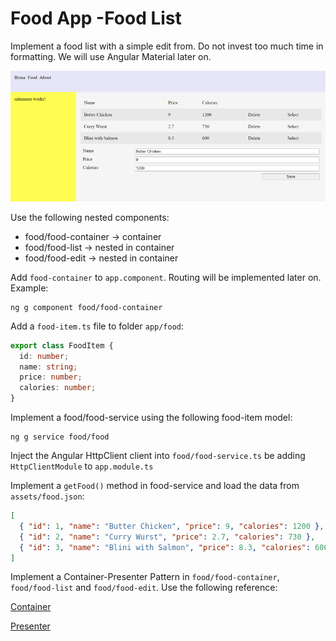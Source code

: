 # Food App -Food List

Implement a food list with a simple edit from. Do not invest too much time in formatting. We will use Angular Material later on. 

![food-list](_images/food-list.png)

Use the following nested components:

- food/food-container -> container
- food/food-list -> nested in container
- food/food-edit -> nested in container

Add `food-container` to `app.component`. Routing will be implemented later on. Example:

```
ng g component food/food-container
```

Add a `food-item.ts` file to folder `app/food`:

```typescript
export class FoodItem {
  id: number;
  name: string;
  price: number;
  calories: number;
}
```

Implement a food/food-service using the following food-item model:

```
ng g service food/food
```

Inject the Angular HttpClient client into `food/food-service.ts` be adding `HttpClientModule` to `app.module.ts`

Implement a `getFood()` method in food-service and load the data from `assets/food.json`:

```json
[
  { "id": 1, "name": "Butter Chicken", "price": 9, "calories": 1200 },
  { "id": 2, "name": "Curry Wurst", "price": 2.7, "calories": 730 },
  { "id": 3, "name": "Blini with Salmon", "price": 8.3, "calories": 600 }
]
```

Implement a Container-Presenter Pattern in `food/food-container`, `food/food-list` and `food/food-edit`. Use the following reference: 

[Container](/Demos/03-Fundamentals/Fundamentals/src/app/demos/samples/container)

[Presenter](/Demos/03-Fundamentals/Fundamentals/src/app/demos/samples/persons)